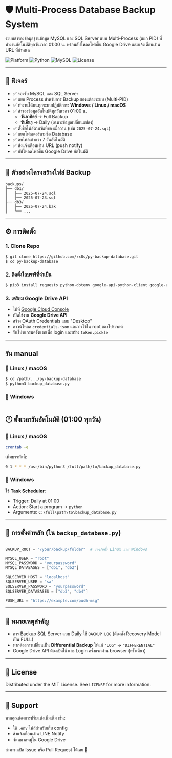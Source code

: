 # 🛡️ Multi-Process Database Backup System

ระบบสำรองข้อมูลฐานข้อมูล MySQL และ SQL Server แบบ Multi-Process (แยก PID) ที่ทำงานอัตโนมัติทุกวันเวลา 01:00 น. พร้อมอัปโหลดไฟล์ขึ้น Google Drive และแจ้งเตือนผ่าน URL ที่กำหนด

![Platform](https://img.shields.io/badge/platform-Windows%20%7C%20Linux%20%7C%20macOS-blue)
![Python](https://img.shields.io/badge/python-3.7%2B-green)
![MySQL](https://img.shields.io/badge/Database-MariaDB%20%7C%20MySQL%20%7C%20SQL_Server-yellow)
![License](https://img.shields.io/badge/license-MIT-brightgreen)

---

## 🚀 ฟีเจอร์

- ✅ รองรับ MySQL และ SQL Server
- ✅ แยก Process สำหรับการ Backup ของแต่ละระบบ (Multi-PID)
- ✅ ทำงานได้บนทุกระบบปฏิบัติการ: **Windows / Linux / macOS**
- ✅ สำรองข้อมูลอัตโนมัติทุกวันเวลา 01:00 น.
  - **วันอาทิตย์** → Full Backup
  - **วันอื่นๆ** → Daily (เฉพาะข้อมูลเปลี่ยนแปลง)
- ✅ ตั้งชื่อไฟล์ตามวันที่ของเมื่อวาน (เช่น `2025-07-24.sql`)
- ✅ แยกโฟลเดอร์ตามชื่อ Database
- ✅ ลบไฟล์เก่ากว่า 7 วันอัตโนมัติ
- ✅ ส่งแจ้งเตือนผ่าน URL (push notify)
- ✅ อัปโหลดไฟล์ขึ้น Google Drive อัตโนมัติ

---

## 📂 ตัวอย่างโครงสร้างไฟล์ Backup

```
backups/
├── db1/
│   ├── 2025-07-24.sql
│   ├── 2025-07-23.sql
├── db3/
│   ├── 2025-07-24.bak
│   └── ...
```

---

## ⚙️ การติดตั้ง

### 1. Clone Repo

```bash
$ git clone https://github.com/rx8s/py-backup-database.git
$ cd py-backup-database
```

### 2. ติดตั้งไลบรารีที่จำเป็น

```bash
$ pip3 install requests python-dotenv google-api-python-client google-auth-httplib2 google-auth-oauthlib
```
### 3. เตรียม Google Drive API

- ไปที่ [Google Cloud Console](https://console.cloud.google.com/)
- เปิดใช้งาน **Google Drive API**
- สร้าง OAuth Credentials แบบ "Desktop"
- ดาวน์โหลด `credentials.json` และวางไว้ใน root ของโปรเจกต์
- รันโปรแกรมครั้งแรกเพื่อ login และสร้าง `token.pickle`

---

## รัน manual
### 📌 Linux / macOS
```bash
$ cd /path/.../py-backup-database
$ python3 backup_database.py
```

### 📌 Windows
```bash

```


## 🕐 ตั้งเวลารันอัตโนมัติ (01:00 ทุกวัน)

### 📌 Linux / macOS

```bash
crontab -e
```

เพิ่มบรรทัดนี้:

```bash
0 1 * * * /usr/bin/python3 /full/path/to/backup_database.py
```

### 📌 Windows

ใช้ **Task Scheduler**:
- Trigger: Daily at 01:00
- Action: Start a program → `python`
- Arguments: `C:\full\path\to\backup_database.py`

---

## 🔧 การตั้งค่าหลัก (ใน `backup_database.py`)

```python

BACKUP_ROOT = "/your/backup/folder"  # รองรับทั้ง Linux และ Windows

MYSQL_USER = "root"
MYSQL_PASSWORD = "yourpassword"
MYSQL_DATABASES = ["db1", "db2"]

SQLSERVER_HOST = "localhost"
SQLSERVER_USER = "sa"
SQLSERVER_PASSWORD = "yourpassword"
SQLSERVER_DATABASES = ["db3", "db4"]

PUSH_URL = "https://example.com/push-msg"

```

---

## 🧠 หมายเหตุสำคัญ

- การ Backup SQL Server แบบ Daily ใช้ `BACKUP LOG` (ต้องตั้ง Recovery Model เป็น FULL)
- หากต้องการเปลี่ยนเป็น **Differential Backup** ให้แก้ `"LOG"` → `"DIFFERENTIAL"`
- Google Drive API ต้องเปิดใช้ และ Login ครั้งแรกผ่าน browser (ครั้งเดียว)

---

## 📜 License

Distributed under the MIT License. See `LICENSE` for more information.

---

## 🙋 Support

หากคุณต้องการปรับแต่งเพิ่มเติม เช่น:
- ใช้ `.env` ไฟล์สำหรับเก็บ config
- ส่งแจ้งเตือนผ่าน LINE Notify
- จัดหมวดหมู่ใน Google Drive

สามารถเปิด Issue หรือ Pull Request ได้เลย 🙌
